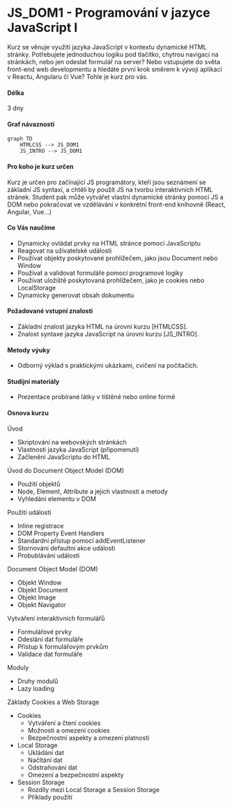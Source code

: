 # JS_DOM1 - Programování v jazyce JavaScript I
Kurz se věnuje využití jazyka JavaScript v kontextu dynamické HTML stránky. Potřebujete jednoduchou logiku pod tlačítko, chytrou navigaci na stránkách, nebo jen odeslat formulář na server? Nebo vstupujete do světa front-end web developmentu a hledáte první krok směrem k vývoji aplikací v Reactu, Angularu či Vue? Tohle je kurz pro vás.

#### Délka
3 dny

#### Graf návazností
```mermaid
graph TD
    HTMLCSS --> JS_DOM1
    JS_INTRO --> JS_DOM1
```

#### Pro koho je kurz určen
Kurz je určen pro začínající JS programátory, kteří jsou seznámení se základní JS syntaxí, a chtěli by použít JS na tvorbu interaktivních HTML stránek. Student pak může vytvářet vlastní dynamické stránky pomocí JS a DOM nebo pokračovat ve vzdělávání v konkrétní front-end knihovně (React, Angular, Vue…)

#### Co Vás naučíme
- Dynamicky ovládat prvky na HTML stránce pomocí JavaScriptu
- Reagovat na uživatelské události
- Používat objekty poskytované prohlížečem, jako jsou Document nebo Window
- Používat a validovat formuláře pomocí programové logiky
- Používat uložiště poskytovaná prohlížečem, jako je cookies nebo LocalStorage
- Dynamicky generovat obsah dokumentu

#### Požadované vstupní znalosti
- Základní znalost jazyka HTML na úrovni kurzu [HTMLCSS].
- Znalost syntaxe jazyka JavaScript na úrovni kurzu [JS_INTRO].

#### Metody výuky
- Odborný výklad s praktickými ukázkami, cvičení na počítačích.

#### Studijní materiály
- Prezentace probírané látky v tištěné nebo online formě

#### Osnova kurzu
Úvod
- Skriptování na webovských stránkách
- Vlastnosti jazyka JavaScript (připomenutí)
- Začlenění JavaScriptu do HTML

Úvod do Document Object Model (DOM)
- Použití objektů
- Node, Element, Attribute a jejich vlastnosti a metody
- Vyhledání elementu v DOM

Použití událostí
- Inline registrace
- DOM Property Event Handlers
- Standardní přístup pomocí addEventListener
- Stornování defaultní akce události
- Probublávání události

Document Object Model (DOM)
- Objekt Window
- Objekt Document
- Objekt Image
- Objekt Navigator

Vytváření interaktivních formulářů
- Formulářové prvky
- Odeslání dat formuláře
- Přístup k formulářovým prvkům
- Validace dat formuláře

Moduly
- Druhy modulů
- Lazy loading

Základy Cookies a Web Storage 
- Cookies
	- Vytváření a čtení cookies
	- Možnosti a omezení cookies
	- Bezpečnostní aspekty a omezení platnosti
- Local Storage
	- Ukládání dat
	- Načítání dat
	- Odstraňování dat
	- Omezení a bezpečnostní aspekty
- Session Storage
	- Rozdíly mezi Local Storage a Session Storage
	- Příklady použití

	